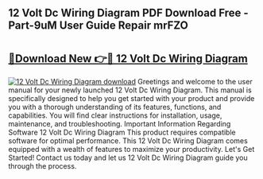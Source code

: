 ## 12 Volt Dc Wiring Diagram PDF Download Free - Part-9uM User Guide Repair mrFZO

# <h2><a href="http://dfifvc.blite.top/?on=12+Volt+Dc+Wiring+Diagram">🔗Download New 👉🔴 12 Volt Dc Wiring Diagram</a></h2>

[![12 Volt Dc Wiring Diagram download](https://i.imgur.com/lujVjoI.png)](http://dfifvc.blite.top/?on=12+Volt+Dc+Wiring+Diagram)
Greetings and welcome to the user manual for your newly launched 12 Volt Dc Wiring Diagram. This manual is specifically designed to help you get started with your product and provide you with a thorough understanding of its features, functions, and capabilities. You will find clear instructions for installation, usage, maintenance, and troubleshooting. Important Information Regarding Software 12 Volt Dc Wiring Diagram This product requires compatible software for optimal performance. This 12 Volt Dc Wiring Diagram comes equipped with a wealth of features to maximize your productivity. Let's Get Started! Contact us today and let us 12 Volt Dc Wiring Diagram guide you through the process.
